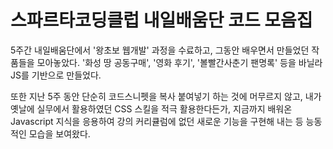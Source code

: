 # 스파르타코딩클럽 내일배움단 코드 모음집
5주간 내일배움단에서 '왕초보 웹개발' 과정을 수료하고, 그동안 배우면서 만들었던 작품들을 모아놓았다. '화성 땅 공동구매', '영화 후기', '볼빨간사춘기 팬명록' 등을 바닐라JS를 기반으로 만들었다.

또한 지난 5주 동안 단순히 코드스니펫을 복사 붙여넣기 하는 것에 머무르지 않고, 내가 옛날에 실무에서 활용하였던 CSS 스킬을 적극 활용한다든가, 지금까지 배워온 Javascript 지식을 응용하여 강의 커리큘럼에 없던 새로운 기능을 구현해 내는 등 능동적인 모습을 보여왔다.
